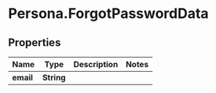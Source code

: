 # Persona.ForgotPasswordData

## Properties

Name | Type | Description | Notes
------------ | ------------- | ------------- | -------------
**email** | **String** |  | 


